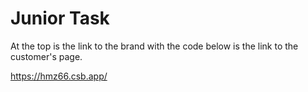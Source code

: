 # Junior Task
At the top is the link to the brand with the code below is the link to the customer's page.

https://hmz66.csb.app/
